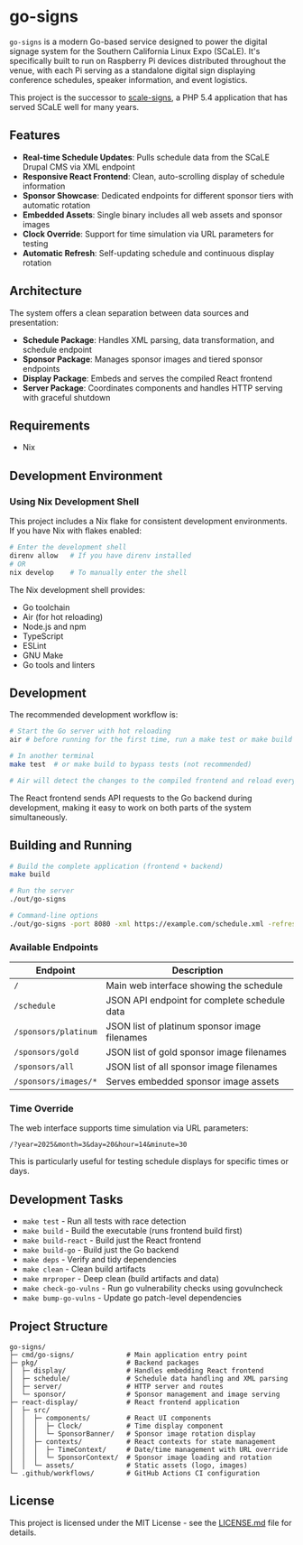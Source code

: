 # go-signs

`go-signs` is a modern Go-based service designed to power the digital signage system for the Southern California Linux Expo (SCaLE). It's specifically built to run on Raspberry Pi devices distributed throughout the venue, with each Pi serving as a standalone digital sign displaying conference schedules, speaker information, and event logistics.

This project is the successor to [scale-signs](https://github.com/socallinuxexpo/scale-signs), a PHP 5.4 application that has served SCaLE well for many years.

## Features

- **Real-time Schedule Updates**: Pulls schedule data from the SCaLE Drupal CMS via XML endpoint
- **Responsive React Frontend**: Clean, auto-scrolling display of schedule information
- **Sponsor Showcase**: Dedicated endpoints for different sponsor tiers with automatic rotation
- **Embedded Assets**: Single binary includes all web assets and sponsor images
- **Clock Override**: Support for time simulation via URL parameters for testing
- **Automatic Refresh**: Self-updating schedule and continuous display rotation

## Architecture

The system offers a clean separation between data sources and presentation:

- **Schedule Package**: Handles XML parsing, data transformation, and schedule endpoint
- **Sponsor Package**: Manages sponsor images and tiered sponsor endpoints
- **Display Package**: Embeds and serves the compiled React frontend
- **Server Package**: Coordinates components and handles HTTP serving with graceful shutdown

## Requirements

- Nix

## Development Environment

### Using Nix Development Shell

This project includes a Nix flake for consistent development environments. If you have Nix with flakes enabled:

```sh
# Enter the development shell
direnv allow   # If you have direnv installed
# OR
nix develop    # To manually enter the shell
```

The Nix development shell provides:
- Go toolchain
- Air (for hot reloading)
- Node.js and npm
- TypeScript
- ESLint
- GNU Make
- Go tools and linters

## Development

The recommended development workflow is:

```sh
# Start the Go server with hot reloading
air # before running for the first time, run a make test or make build

# In another terminal
make test  # or make build to bypass tests (not recommended)

# Air will detect the changes to the compiled frontend and reload everything automatically.
```

The React frontend sends API requests to the Go backend during development, making it easy to work on both parts of the system simultaneously.

## Building and Running

```sh
# Build the complete application (frontend + backend)
make build

# Run the server
./out/go-signs

# Command-line options
./out/go-signs -port 8080 -xml https://example.com/schedule.xml -refresh 10
```

### Available Endpoints

| Endpoint | Description |
|----------|-------------|
| `/` | Main web interface showing the schedule |
| `/schedule` | JSON API endpoint for complete schedule data |
| `/sponsors/platinum` | JSON list of platinum sponsor image filenames |
| `/sponsors/gold` | JSON list of gold sponsor image filenames |
| `/sponsors/all` | JSON list of all sponsor image filenames |
| `/sponsors/images/*` | Serves embedded sponsor image assets |

### Time Override

The web interface supports time simulation via URL parameters:

```
/?year=2025&month=3&day=20&hour=14&minute=30
```

This is particularly useful for testing schedule displays for specific times or days.

## Development Tasks

- `make test` - Run all tests with race detection
- `make build` - Build the executable (runs frontend build first)
- `make build-react` - Build just the React frontend
- `make build-go` - Build just the Go backend
- `make deps` - Verify and tidy dependencies
- `make clean` - Clean build artifacts
- `make mrproper` - Deep clean (build artifacts and data)
- `make check-go-vulns` - Run go vulnerability checks using govulncheck
- `make bump-go-vulns` - Update go patch-level dependencies

## Project Structure

```
go-signs/
├─ cmd/go-signs/             # Main application entry point
├─ pkg/                      # Backend packages
│  ├─ display/               # Handles embedding React frontend
│  ├─ schedule/              # Schedule data handling and XML parsing
│  ├─ server/                # HTTP server and routes
│  └─ sponsor/               # Sponsor management and image serving
├─ react-display/            # React frontend application
│  ├─ src/
│  │  ├─ components/         # React UI components
│  │  │  ├─ Clock/           # Time display component
│  │  │  └─ SponsorBanner/   # Sponsor image rotation display
│  │  ├─ contexts/           # React contexts for state management
│  │  │  ├─ TimeContext/     # Date/time management with URL override
│  │  │  └─ SponsorContext/  # Sponsor image loading and rotation
│  │  └─ assets/             # Static assets (logo, images)
└─ .github/workflows/        # GitHub Actions CI configuration
```

## License

This project is licensed under the MIT License - see the [LICENSE.md](LICENSE.md) file for details.
